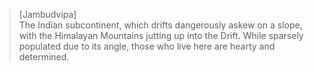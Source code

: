 >[Jambudvipa]\
The Indian subcontinent, which drifts dangerously askew on a slope, with the Himalayan Mountains jutting up into the Drift. While sparsely populated due to its angle, those who live here are hearty and determined.